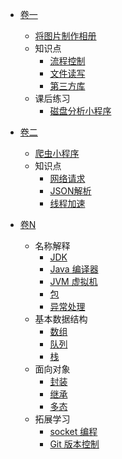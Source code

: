 <!-- docs/_sidebar.md -->

* [卷一]()
    * [将图片制作相册]()
    * 知识点
        * [流程控制]()
        * [文件读写]()
        * [第三方库]()
    * 课后练习
        * [磁盘分析小程序]()
    


* [卷二]()
    * [爬虫小程序]()  
    * 知识点
        * [网络请求]()  
        * [JSON解析]()  
        * [线程加速]()  
        
    
* [卷N]()    
    * 名称解释
        * [JDK]()
        * [Java 编译器]()
        * [JVM 虚拟机]()
        * [包]()
        * [异常处理]()
    * 基本数据结构
        * [数组]()
        * [队列]()
        * [栈]()
    * 面向对象
        * [封装]()
        * [继承]()
        * [多态]()
    * 拓展学习
        * [socket 编程]()
        * [Git 版本控制]()
        
